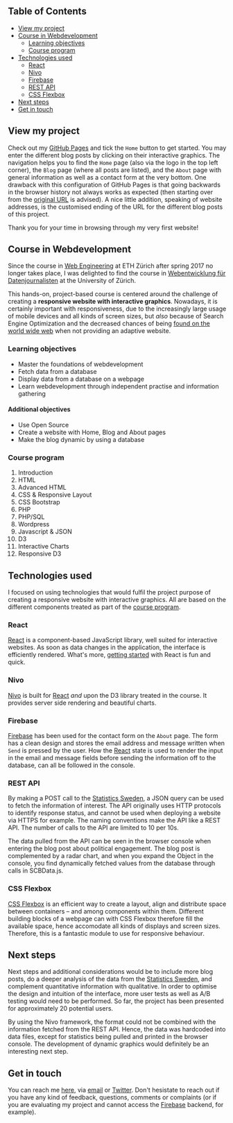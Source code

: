 

## Table of Contents

- [View my project](#view-my-project)
- [Course in Webdevelopment](#course-in-webdevelopment)
  - [Learning objectives](#learning-objectives)
  - [Course program](#course-program)
- [Technologies used](#technologies-used)
  - [React](#react)
  - [Nivo](#nivo)
  - [Firebase](#firebase)
  - [REST API](#rest-api)
  - [CSS Flexbox](#css-flexbox)
- [Next steps](#next-steps)
- [Get in touch](#get-in-touch)

## View my project

Check out my [GitHub Pages](https://sarakinell.github.io/thevisproject/) and tick the `Home` button to get started. You may enter the different blog posts by clicking on their interactive graphics. The navigation helps you to find the `Home` page (also via the logo in the top left corner), the `Blog` page (where all posts are listed), and the `About` page with general information as well as a contact form at the very bottom. One drawback with this configuration of GitHub Pages is that going backwards in the browser history not always works as expected (then starting over from the [original URL](https://sarakinell.github.io/thevisproject/) is advised). A nice little addition, speaking of website addresses, is the customised ending of the URL for the different blog posts of this project.

Thank you for your time in browsing through my very first website!


## Course in Webdevelopment

Since the course in [Web Engineering](https://globis.ethz.ch/#!/course/web-engineering-2017/) at ETH Zürich after spring 2017 no longer takes place, I was delighted to find the course in [Webentwicklung für Datenjournalisten](https://studentservices.uzh.ch/uzh/anonym/vvz/index.html#/details/2017/004/E/50875305) at the University of Zürich.

This hands-on, project-based course is centered around the challenge of creating a **responsive website with interactive graphics**. Nowadays, it is certainly important with responsiveness, due to the increasingly large usage of mobile devices and all kinds of screen sizes, but _also_ because of Search Engine Optimization and the decreased chances of being [found on the world wide web](https://moz.com/blog/mobile-first-indexing-seo) when not providing an adaptive website.

### Learning objectives

- Master the foundations of webdevelopment
- Fetch data from a database
- Display data from a database on a webpage
- Learn webdevelopment through independent practise and information gathering


#### Additional objectives

- Use Open Source
- Create a website with Home, Blog and About pages
- Make the blog dynamic by using a database


### Course program

1.  Introduction
2.  HTML
3.  Advanced HTML
4.  CSS & Responsive Layout
5.  CSS Bootstrap
6.  PHP
7.  PHP/SQL
8.  Wordpress
9.  Javascript & JSON
10. D3
11. Interactive Charts
12. Responsive D3


## Technologies used

I focused on using technologies that would fulfil the project purpose of creating a responsive website with interactive graphics. All are based on the different components treated as part of the [course program](#course-program).


### React

[React](https://reactjs.org/) is a component-based JavaScript library, well suited for interactive websites. As soon as data changes in the application, the interface is efficiently rendered. What's more, [getting started](https://reactjs.org/docs/hello-world.html) with React is fun and quick.


### Nivo

[Nivo](https://nivo.rocks/) is built for [React](#react) _and_ upon the D3 library treated in the course. It provides server side rendering and beautiful charts.


### Firebase

[Firebase](https://firebase.google.com/) has been used for the contact form on the `About` page. The form has a clean design and stores the email address and message written when `Send` is pressed by the user. How the [React](#react) state is used to render the input in the email and message fields before sending the information off to the database, can all be followed in the console.


### REST API

By making a POST call to the [Statistics Sweden](https://www.scb.se/en/), a JSON query can be used to fetch the information of interest. The API originally uses HTTP protocols to identify response status, and cannot be used when deploying a website via HTTPS for example. The naming conventions make the API like a REST API. The number of calls to the API are limited to 10 per 10s.

The data pulled from the API can be seen in the browser console when entering the blog post about political engagement. The blog post is complemented by a radar chart, and when you expand the Object in the console, you find dynamically fetched values from the database through calls in SCBData.js.


### CSS Flexbox

[CSS Flexbox](https://css-tricks.com/snippets/css/a-guide-to-flexbox/) is an efficient way to create a layout, align and distribute space between containers – and among components within them. Different building blocks of a webpage can with CSS Flexbox therefore fill the available space, hence accomodate all kinds of displays and screen sizes. Therefore, this is a fantastic module to use for responsive behaviour. 


## Next steps

Next steps and additional considerations would be to include more blog posts, do a deeper analysis of the data from the [ Statistics Sweden](https://www.scb.se/en/), and complement quantitative information with qualitative. In order to optimise the design and intuition of the interface, more user tests as well as A/B testing would need to be performed. So far, the project has been presented for approximately 20 potential users.

By using the Nivo framework, the format could not be combined with the information fetched from the REST API. Hence, the data was hardcoded into data files, except for statistics being pulled and printed in the browser console. The development of dynamic graphics would definitely be an interesting next step.


## Get in touch

You can reach me [here](https://github.com/sarakinell), via [email](mailto:skinell@ethz.ch) or [Twitter](https://twitter.com/sarakinell). Don't hesistate to reach out if you have any kind of feedback, questions, comments or complaints (or if you are evaluating my project and cannot access the [Firebase](https://firebase.google.com/) backend, for example).
